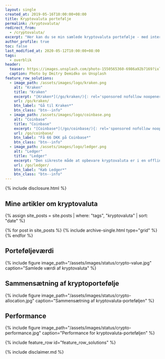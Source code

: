 ```yaml
---
layout: single
created_at: 2019-05-16T10:00:00+08:00
title: Kryptovaluta portefølje
permalink: /kryptovaluta/
redirect_from:
  - /cryptovaluta/
excerpt: "Her kan du se min samlede kryptovaluta portefølje - med intern rente, totalt investeret og indkomst."
author_profile: true
toc: false
last_modified_at: 2020-05-12T10:00:00+08:00
tags:
  - overblik
header:
  teaser: https://images.unsplash.com/photo-1550565360-6986a92b7169?ixlib=rb-1.2.1&ixid=eyJhcHBfaWQiOjEyMDd9&auto=format&fit=crop&w=400&q=80
  caption: Photo by Dmitry Demidko on Unsplash
feature_row_solutions:
  - image_path: /assets/images/logo/kraken.png
    alt: "Kraken"
    title: "Kraken"
    excerpt: "[Kraken*](/go/kraken/){: rel='sponsored nofollow noopener' } er min foretrukne børs til at købe krypto. Den har et fint udvalg og er let at bruge."
    url: /go/kraken/
    btn_label: "Gå til Kraken*"
    btn_class: "btn--info"
  - image_path: /assets/images/logo/coinbase.png
    alt: "Coinbase"
    title: "Coinbase"
    excerpt: "[Coinbase*](/go/coinbase/){: rel='sponsored nofollow noopener' } er et let sted at købe kryptovaluta. Hvis du bruger mit link, så får du for 10 USD, når du køber for 100 USD."
    url: /go/coinbase/
    btn_label: "Få 66 DKK på Coinbase*"
    btn_class: "btn--info"
  - image_path: /assets/images/logo/ledger.png
    alt: "Ledger"
    title: "Ledger"
    excerpt: "Den sikreste måde at opbevare kryptovaluta er i en offline hardware wallet. [Ledger*](/go/ledger/){: rel='sponsored nofollow noopener' } er førende på markedet."
    url: /go/ledger/
    btn_label: "Køb Ledger*"
    btn_class: "btn--info"
---
```


{% include disclosure.html %}

## Mine artikler om kryptovaluta

<div class="feature__wrapper">

{% assign site_posts = site.posts | where: "tags", "kryptovaluta" | sort: "date" %}

{% for post in site_posts %}
  {% include archive-single.html type="grid" %}
{% endfor %}

</div>

## Porteføljeværdi

{% include figure image_path="/assets/images/status/crypto-value.jpg" caption="Samlede værdi af kryptovaluta" %}

## Sammensætning af kryptoportefølje

{% include figure image_path="/assets/images/status/crypto-allocation.jpg" caption="Sammensætning af kryptovaluta-porteføljen" %}

## Performance

{% include figure image_path="/assets/images/status/crypto-performance.jpg" caption="Performance for kryptovaluta-porteføljen" %}

{% include feature_row id="feature_row_solutions" %}

{% include disclaimer.md %}
